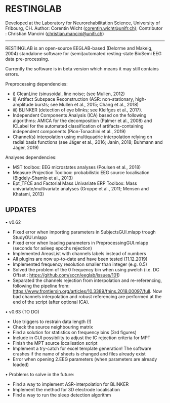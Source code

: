 # RESTINGLAB
Developed at the Laboratory for Neurorehabilitation Science, University of Fribourg, CH.
Author: Corentin Wicht (corentin.wicht@unifr.ch); Contributor : Christian Mancini (christian.mancini@unifr.ch)

---------------------------------------------------------------------------------------------------------------
RESTINGLAB is an open-source EEGLAB-based (Delorme and Makeig, 2004) standalone software for (semi)automated resting-state BioSemi EEG data pre-processing.

Currently the software is in beta version which means it may still contains errors. 

Preprocessing dependencies:
-	i) CleanLine (sinusoidal, line noise; (see Mullen, 2012) 
-	ii) Artifact Subspace Reconstruction (ASR: non-stationary, high-amplitude bursts; see Mullen et al., 2015; Chang et al., 2018) 
-	iii) BLINKER (detection of eye blinks; see Kleifges et al., 2017). 
-	Independent Components Analysis (ICA) based on the following algorithms: AMICA for the decomposition (Palmer et al., 2008) and ICLabel for the automated classification of artifacts-containing independent components (Pion-Tonachini et al., 2019)
-	Channel(s) interpolation using multiquadric interpolation relying on radial basis functions (see Jäger et al., 2016; Janin, 2018; Buhmann and Jäger, 2019) 

Analyses dependencies:
-	MST toolbox: EEG microstates analyses (Poulsen et al., 2018)
-	Measure Projection Toolbox: probabilistic EEG source localisation (Bigdely-Shamlo et al., 2013)
-	Ept_TFCE and Factorial Mass Univariate ERP Toolbox: Mass univariate/multivariate analyses (Groppe et al., 2011; Mensen and Khatami, 2013)




UPDATES
---------------------------------------------------------------------------------------------------------------

•	v0.62
- Fixed error when importing parameters in SubjectsGUI.mlapp trough StudyGUI.mlapp
- Fixed error when loading parameters in PreprocessingGUI.mlapp (seconds for asleep epochs rejection)
- Implemented AreasList with channels labels instead of numbers
- All plugins are now up-to-date and have been tested (11.12.2019)
- Implemented frequency resolution smaller than integer (e.g. 0.5)
- Solved the problem of the 0 frequency bin when using pwelch (i.e. DC Offset : https://github.com/sccn/eeglab/issues/101)
- Separated the channels rejection from interpolation and re-referencing, following the pipeline from: https://www.frontiersin.org/articles/10.3389/fnins.2018.00097/full. Now bad channels interpolation and robust referencing are performed at the end of the script (after optional ICA). 

•	v0.63 (TO DO)
- Use triggers to restrain data length (!)
- Check the source neighbouring matrix
- Find a solution for statistics on frequency bins (3rd figures)
- Include in GUI possibility to adjust the IC rejection criteria for MPT
- Finish the MPT source localisation script
- Implement a try-catch for excel template generation! The software crashes if the name of sheets is changed and files already exist
- Error when opening 2.EEG parameters (when parameters are already loaded)

•	Problems to solve in the future:
- Find a way to implement ASR-interpolation for BLINKER
- Implement the method for 3D electrode localisation 
- Find a way to run the sleep detection algorithm

